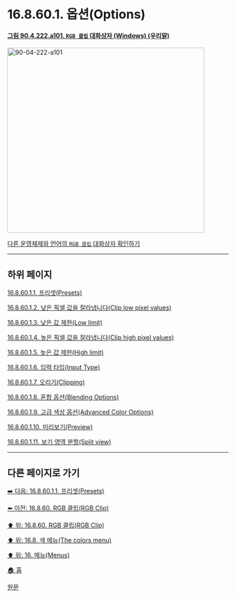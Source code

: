 # 16.8.60.1. 옵션(Options)

<a id="90-04-222-a101"></a>

#### [그림 90.4.222.a101. `RGB 클립` 대화상자 (Windows) (우리말)](./90-04-0222-rgb_clip.md#90-04-222-a101)
<img width="448" height="422" alt="90-04-222-a101" src="https://github.com/user-attachments/assets/6068a9a8-3e0e-4572-9ae2-33693bec74af" />

[다른 운영체제와 언어의 `RGB 클립` 대화상자 확인하기](./90-04-0222-rgb_clip.md#90-04-222-a102)

***

## 하위 페이지

[16.8.60.1.1. 프리셋(Presets)](./16-08-60-01-01-presets.md)

[16.8.60.1.2. 낮은 픽셀 값을 잘라냅니다(Clip low pixel values)](./16-08-60-01-02-clip_low_pixel_values.md)

[16.8.60.1.3. 낮은 값 제한(Low limit)](./16-08-60-01-03-low_limit.md)

[16.8.60.1.4. 높은 픽셀 값을 잘라냅니다(Clip high pixel values)](./16-08-60-01-04-clip_high_pixel_values.md)

[16.8.60.1.5. 높은 값 제한(High limit)](./16-08-60-01-05-high_limit.md)

[16.8.60.1.6. 입력 타입(Input Type)](./16-08-60-01-06-input_type.md)

[16.8.60.1.7. 오리기(Clipping)](./16-08-60-01-07-clipping.md)

[16.8.60.1.8. 혼합 옵션(Blending Options)](./16-08-60-01-08-blending_options.md)

[16.8.60.1.9. 고급 색상 옵션(Advanced Color Options)](./16-08-60-01-09-advanced_color_options.md)

[16.8.60.1.10. 미리보기(Preview)](./16-08-60-01-10-preview.md)

[16.8.60.1.11. 보기 영역 분할(Split view)](./16-08-60-01-11-split_view.md)

***

## 다른 페이지로 가기

[➡️ 다음: 16.8.60.1.1. 프리셋(Presets)](./16-08-60-01-01-presets.md)

[⬅️ 이전: 16.8.60. RGB 클립(RGB Clip)](./16-08-60-00-rgb-clip.md)

[⬆️ 위: 16.8.60. RGB 클립(RGB Clip)](./16-08-60-00-rgb-clip.md)

[⬆️ 위: 16.8. 색 메뉴(The colors menu)](./16-08-00-the-colors-menu.md)

[⬆️ 위: 16. 메뉴(Menus)](./16-00-menus.md)

[🏠 홈](./00-home.md)

[원문](https://docs.gimp.org/2.10/ko/gimp-filter-rgb-clip.html#idm34576)